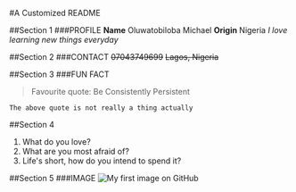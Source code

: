 #A Customized README 

##Section 1
###PROFILE
**Name** Oluwatobiloba Michael
**Origin** Nigeria
*I love learning new things everyday*

##Section 2
###CONTACT
~~07043749699~~
~~Lagos, Nigeria~~

##Section 3
###FUN FACT
> Favourite quote: Be Consistently Persistent 
```
The above quote is not really a thing actually
```

##Section 4
1. What do you love?
2. What are you most afraid of?
3. Life's short, how do you intend to spend it?

##Section 5
###IMAGE
![My first image on GitHub](https://myoctocat.com/assets/images/base-octocat.svg#gh-light-mode-only)
